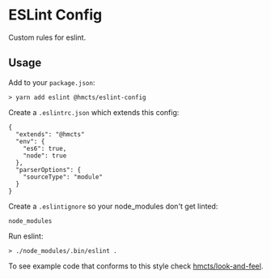 # ESLint Config

Custom rules for eslint.

## Usage

Add to your `package.json`:

    > yarn add eslint @hmcts/eslint-config

Create a `.eslintrc.json` which extends this config:

    {
      "extends": "@hmcts"
      "env": {
        "es6": true,
        "node": true
      },
      "parserOptions": {
        "sourceType": "module"
      }
    }

Create a `.eslintignore` so your node_modules don't get linted:

    node_modules

Run eslint:

    > ./node_modules/.bin/eslint .

To see example code that conforms to this style check [hmcts/look-and-feel].

[hmcts/look-and-feel]:https://github.com/hmcts/look-and-feel
